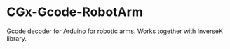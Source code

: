 # CGx-Gcode-RobotArm
Gcode decoder for Arduino for robotic arms. Works together with InverseK library.
